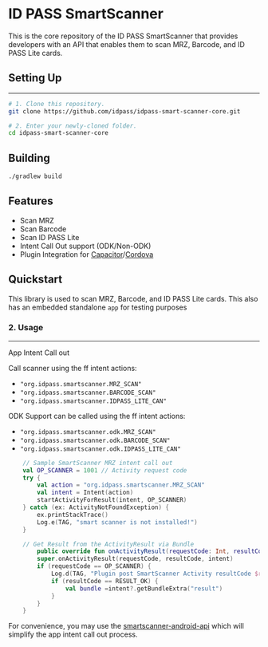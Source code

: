 # ID PASS SmartScanner
This is the core repository of the ID PASS SmartScanner that provides developers with an API that enables them to scan MRZ, Barcode, and ID PASS Lite cards.

## Setting Up
---------------
```bash
# 1. Clone this repository.
git clone https://github.com/idpass/idpass-smart-scanner-core.git

# 2. Enter your newly-cloned folder.
cd idpass-smart-scanner-core

```

## Building
```bash
./gradlew build
```

## Features
- Scan MRZ
- Scan Barcode
- Scan ID PASS Lite
- Intent Call Out support (ODK/Non-ODK)
- Plugin Integration for [Capacitor](https://github.com/idpass/idpass-smart-scanner-capacitor)/[Cordova](https://github.com/idpass/idpass-smart-scanner-cordova)

## Quickstart
This library is used to scan MRZ, Barcode, and ID PASS Lite cards. This also has an embedded standalone `app` for testing purposes

<!--
### 1. Install
Declare Maven Central repository in the dependency configuration. For example, in `build.gradle`:

```groovy
repositories {
    mavenCentral()
}

dependencies {
    implementation "org.idpass:idpass-smartscanner:0.0.1-SNAPSHOT"
}
```
-->
### 2. Usage
---------------
App Intent Call out

Call scanner using the ff intent actions:
- `"org.idpass.smartscanner.MRZ_SCAN"`
- `"org.idpass.smartscanner.BARCODE_SCAN"`
- `"org.idpass.smartscanner.IDPASS_LITE_CAN"`

ODK Support can be called using the ff intent actions:
- `"org.idpass.smartscanner.odk.MRZ_SCAN"`
- `"org.idpass.smartscanner.odk.BARCODE_SCAN"`
- `"org.idpass.smartscanner.odk.IDPASS_LITE_CAN"`

```kotlin
    // Sample SmartScanner MRZ intent call out
    val OP_SCANNER = 1001 // Activity request code
    try {
        val action = "org.idpass.smartscanner.MRZ_SCAN"
        val intent = Intent(action)
        startActivityForResult(intent, OP_SCANNER)
    } catch (ex: ActivityNotFoundException) {
        ex.printStackTrace()
        Log.e(TAG, "smart scanner is not installed!")
    }

    // Get Result from the ActivityResult via Bundle
        public override fun onActivityResult(requestCode: Int, resultCode: Int, intent: Intent?) {
        super.onActivityResult(requestCode, resultCode, intent)
        if (requestCode == OP_SCANNER) {
            Log.d(TAG, "Plugin post SmartScanner Activity resultCode $resultCode")
            if (resultCode == RESULT_OK) {
                val bundle =intent?.getBundleExtra("result")
            }
        }
    }
```

For convenience, you may use the [smartscanner-android-api](https://github.com/idpass/smartscanner-android-api) which will simplify the app intent call out process.
